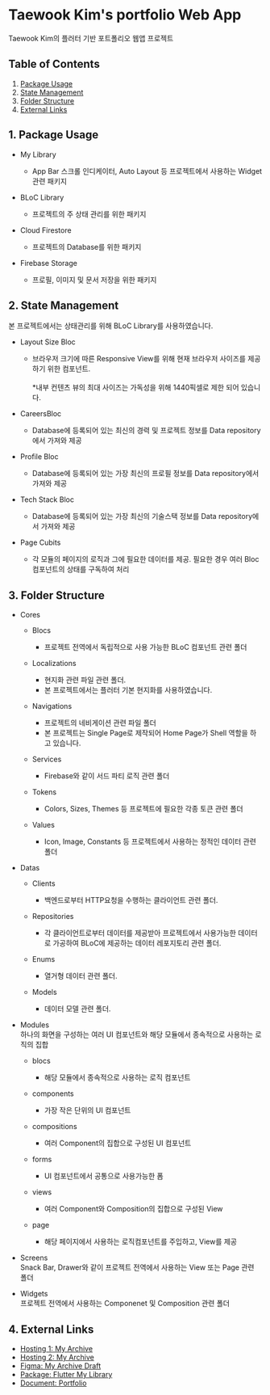 # Taewook Kim's portfolio Web App

Taewook Kim의 플러터 기반 포트폴리오 웹앱 프로젝트

## Table of Contents
1. [Package Usage](#1-package-usage)
2. [State Management](#2-state-management) 
3. [Folder Structure](#3-folder-structure)
3. [External Links](#4-external-links)

## 1. Package Usage
* My Library
    - App Bar 스크롤 인디케이터, Auto Layout 등 프로젝트에서 사용하는 Widget 관련 패키지

* BLoC Library
    - 프로젝트의 주 상태 관리를 위한 패키지

* Cloud Firestore
    - 프로젝트의 Database를 위한 패키지

* Firebase Storage
    - 프로필, 이미지 및 문서 저장을 위한 패키지

## 2. State Management
본 프로젝트에서는 상태관리를 위해 BLoC Library를 사용하였습니다.

* Layout Size Bloc
    - 브라우저 크기에 따른 Responsive View를 위해 현재 브라우저 사이즈를 제공하기 위한 컴포넌트.<br/><br/>*내부 컨텐츠 뷰의 최대 사이즈는 가독성을 위해 1440픽셀로 제한 되어 있습니다.

* CareersBloc
    - Database에 등록되어 있는 최신의 경력 및 프로젝트 정보를 Data repository에서 가져와 제공

* Profile Bloc
    - Database에 등록되어 있는 가장 최신의 프로필 정보를 Data repository에서 가져와 제공

* Tech Stack Bloc
    - Database에 등록되어 있는 가장 최신의 기술스택 정보를 Data repository에서 가져와 제공

* Page Cubits
    - 각 모듈의 페이지의 로직과 그에 필요한 데이터를 제공. 필요한 경우 여러 Bloc 컴포넌트의 상태를 구독하여 처리

## 3. Folder Structure
* Cores
    - Blocs
        - 프로젝트 전역에서 독립적으로 사용 가능한 BLoC 컴포넌트 관련 폴더

    - Localizations
        - 현지화 관련 파일 관련 폴더.
        - 본 프로젝트에서는 플러터 기본 현지화를 사용하였습니다.

    - Navigations
        - 프로젝트의 네비게이션 관련 파일 폴더
        - 본 프로젝트는 Single Page로 제작되어 Home Page가 Shell 역할을 하고 있습니다.

    - Services
        - Firebase와 같이 서드 파티 로직 관련 폴더

    - Tokens
        - Colors, Sizes, Themes 등 프로젝트에 필요한 각종 토큰 관련 폴더

    - Values
        - Icon, Image, Constants 등 프로젝트에서 사용하는 정적인 데이터 관련 폴더

* Datas 
    - Clients
        - 백엔드로부터 HTTP요청을 수행하는 클라이언트 관련 폴더.

    - Repositories
        - 각 클라이언트로부터 데이터를 제공받아 프로젝트에서 사용가능한  데이터로 가공하여 BLoC에 제공하는 데이터 레포지토리 관련 폴더.

    - Enums
        - 열거형 데이터 관련 폴더.

    - Models
        - 데이터 모델 관련 폴더.

* Modules
<br/>하나의 화면을 구성하는 여러 UI 컴포넌트와 해당 모듈에서 종속적으로 사용하는 로직의 집합
    - blocs
        - 해당 모듈에서 종속적으로 사용하는 로직 컴포넌트

    - components
        - 가장 작은 단위의 UI 컴포넌트

    - compositions
        - 여러 Component의 집합으로 구성된 UI 컴포넌트

    - forms
        - UI 컴포넌트에서 공통으로 사용가능한 폼

    - views
        - 여러 Component와 Composition의 집합으로 구성된 View

    - page
        - 해당 페이지에서 사용하는 로직컴포넌트를 주입하고, View를 제공

* Screens
<br/>Snack Bar, Drawer와 같이 프로젝트 전역에서 사용하는 View 또는 Page 관련 폴더

* Widgets
<br/>프로젝트 전역에서 사용하는 Componenet 및 Composition 관련 폴더

## 4. External Links
- [Hosting 1: My Archive ](https://myarchive-75f55.web.app/)
- [Hosting 2: My Archive](https://myarchive-75f55.firebaseapp.com/)
- [Figma: My Archive Draft](https://www.figma.com/design/ubjj6qqQX1OtNfcegSFXal/Draft%2FPublic%2FMyArchive?node-id=0-1&t=v5gCcSvY0tHMHgY5-1)
- [Package: Flutter My Library](https://github.com/Kimtw-biz/My-Library)
- [Document: Portfolio](https://firebasestorage.googleapis.com/v0/b/myarchive-75f55.appspot.com/o/cvs%2F20240617_%E1%84%80%E1%85%B5%E1%86%B7%E1%84%90%E1%85%A2%E1%84%8B%E1%85%AE%E1%86%A8_%E1%84%80%E1%85%A2%E1%84%87%E1%85%A1%E1%86%AF_%E1%84%91%E1%85%A9%E1%84%90%E1%85%B3%E1%84%91%E1%85%A9%E1%86%AF%E1%84%85%E1%85%B5%E1%84%8B%E1%85%A9.pdf?alt=media&token=2fd37cae-1c82-4a89-82dd-2ab9afddf69b)